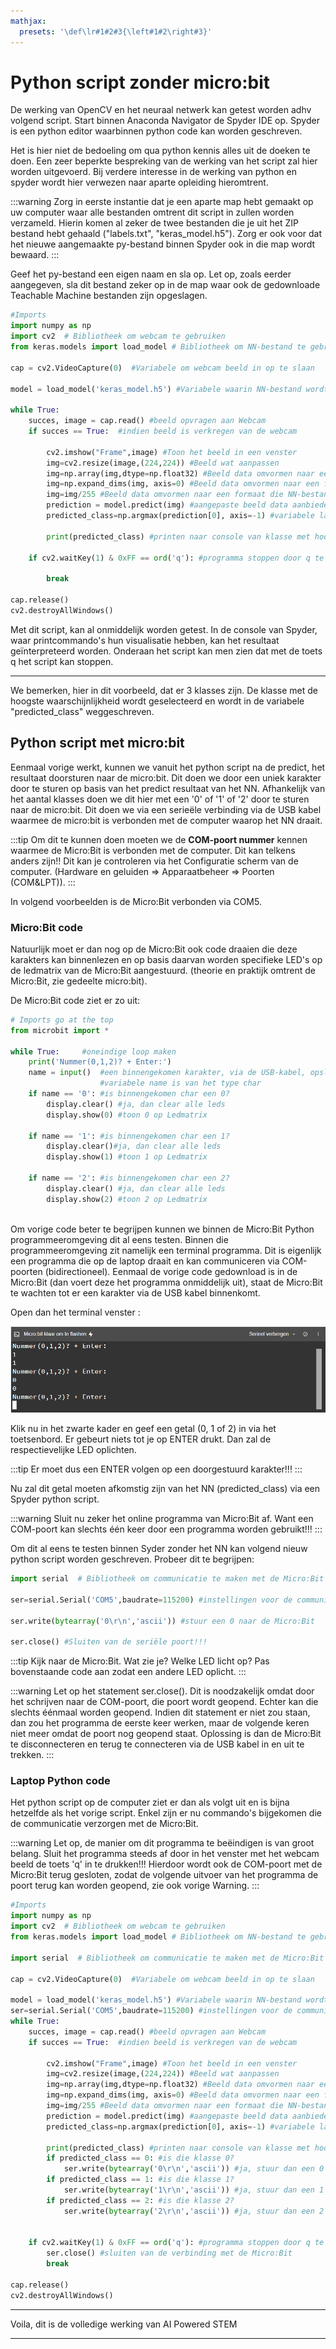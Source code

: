 ```yaml
---
mathjax:
  presets: '\def\lr#1#2#3{\left#1#2\right#3}'
---
```



# Python script zonder micro:bit

De werking van OpenCV en het neuraal netwerk kan getest worden adhv volgend script. Start binnen Anaconda Navigator de Spyder IDE op. Spyder is een python editor waarbinnen python code kan worden geschreven.

Het is hier niet de bedoeling om qua python kennis alles uit de doeken te doen. Een zeer beperkte bespreking van de werking van het script zal hier worden uitgevoerd. Bij verdere interesse in de werking van python en spyder wordt hier verwezen naar aparte opleiding hieromtrent.

:::warning
Zorg in eerste instantie dat je een aparte map hebt gemaakt op uw computer waar alle bestanden omtrent dit script in zullen worden verzameld. Hierin komen al zeker de twee bestanden die je uit het ZIP bestand hebt gehaald ("labels.txt", "keras_model.h5"). Zorg er ook voor dat het nieuwe aangemaakte py-bestand binnen Spyder ook in die map wordt bewaard.
:::

Geef het py-bestand een eigen naam en sla op. Let op, zoals eerder aangegeven, sla dit bestand zeker op in de map waar ook de gedownloade Teachable Machine bestanden zijn opgeslagen. 

```python
#Imports
import numpy as np
import cv2  # Bibliotheek om webcam te gebruiken
from keras.models import load_model # Bibliotheek om NN-bestand te gebruiken

cap = cv2.VideoCapture(0)  #Variabele om webcam beeld in op te slaan

model = load_model('keras_model.h5') #Variabele waarin NN-bestand wordt gelezen

while True:
    succes, image = cap.read() #beeld opvragen aan Webcam
    if succes == True:  #indien beeld is verkregen van de webcam
        
        cv2.imshow("Frame",image) #Toon het beeld in een venster
        img=cv2.resize(image,(224,224)) #Beeld wat aanpassen
        img=np.array(img,dtype=np.float32) #Beeld data omvormen naar een formaat die NN-bestand kan lezen
        img=np.expand_dims(img, axis=0) #Beeld data omvormen naar een formaat die NN-bestand kan lezen
        img=img/255 #Beeld data omvormen naar een formaat die NN-bestand kan lezen
        prediction = model.predict(img) #aangepaste beeld data aanbieden aan NN en opvangen output NN in variabele
        predicted_class=np.argmax(prediction[0], axis=-1) #variabele laden met klasse (hoogste kans) uit vorige variabele 
        
        print(predicted_class) #printen naar console van klasse met hoogste kans
   
    if cv2.waitKey(1) & 0xFF == ord('q'): #programma stoppen door q te drukken na selectie webcam venster
        
        break
    
cap.release()
cv2.destroyAllWindows()
```

Met dit script, kan al onmiddelijk worden getest. In de console van Spyder, waar printcommando's hun visualisatie hebben, kan het resultaat geïnterpreteerd worden. Onderaan het script kan men zien dat met de toets q het script kan stoppen.

***
We bemerken, hier in dit voorbeeld, dat er 3 klasses zijn. De klasse met de hoogste waarschijnlijkheid wordt geselecteerd en wordt in de variabele "predicted_class" weggeschreven.


## Python script met micro:bit

Eenmaal vorige werkt, kunnen we vanuit het python script na de predict, het resultaat doorsturen naar de micro:bit. Dit doen we door een uniek karakter door te sturen op basis van het predict resultaat van het NN. Afhankelijk van het aantal klasses doen we dit hier met een '0' of '1' of '2' door te sturen naar de micro:bit. Dit doen we via een serieële verbinding via de USB kabel waarmee de micro:bit is verbonden met de computer waarop het NN draait. 

:::tip
Om dit te kunnen doen moeten we de **COM-poort nummer** kennen waarmee de Micro:Bit is verbonden met de computer. Dit kan telkens anders zijn!!
Dit kan je controleren via het Configuratie scherm van de computer. (Hardware en geluiden => Apparaatbeheer => Poorten (COM&LPT)).
:::

In volgend voorbeelden is de Micro:Bit verbonden via COM5.

### Micro:Bit code

Natuurlijk moet er dan nog op de Micro:Bit ook code draaien die deze karakters kan binnenlezen en op basis daarvan worden specifieke LED's op de ledmatrix van de Micro:Bit aangestuurd. (theorie en praktijk omtrent de Micro:Bit, zie gedeelte micro:bit).

De Micro:Bit code ziet er zo uit:

```python
# Imports go at the top
from microbit import *

while True:     #oneindige loop maken
    print('Nummer(0,1,2)? + Enter:')
    name = input()  #een binnengekomen karakter, via de USB-kabel, opslaan in variabele name
                    #variabele name is van het type char
    if name == '0': #is binnengekomen char een 0?
        display.clear() #ja, dan clear alle leds
        display.show(0) #toon 0 op Ledmatrix
        
    if name == '1': #is binnengekomen char een 1?
        display.clear()#ja, dan clear alle leds
        display.show(1) #toon 1 op Ledmatrix
        
    if name == '2': #is binnengekomen char een 2?
        display.clear() #ja, dan clear alle leds
        display.show(2) #toon 2 op Ledmatrix
        
```

Om vorige code beter te begrijpen kunnen we binnen de Micro:Bit Python programmeeromgeving dit al eens testen. Binnen die programmeeromgeving zit namelijk een terminal programma. Dit is eigenlijk een programma die op de laptop draait en kan communiceren via COM-poorten (bidirectioneel). Eenmaal de vorige code gedownload is in de Micro:Bit (dan voert deze het programma onmiddelijk uit), staat de Micro:Bit te wachten tot er een karakter via de USB kabel binnenkomt. 

Open dan het terminal venster :

![example image](./images/mb_term.png "Terminal venster van Micro:Bit")

Klik nu in het zwarte kader en geef een getal (0, 1 of 2) in via het toetsenbord. Er gebeurt niets tot je op ENTER drukt. Dan zal de respectievelijke LED oplichten. 

:::tip
Er moet dus een ENTER volgen op een doorgestuurd karakter!!!
:::

Nu zal dit getal moeten afkomstig zijn van het NN (predicted_class) via een Spyder python script.

:::warning
Sluit nu zeker het online programma van Micro:Bit af. Want een COM-poort kan slechts één keer door een programma worden gebruikt!!!
:::

Om dit al eens te testen binnen Syder zonder het NN kan volgend nieuw python script worden geschreven. Probeer dit te begrijpen:

```python
import serial  # Bibliotheek om communicatie te maken met de Micro:Bit

ser=serial.Serial('COM5',baudrate=115200) #instellingen voor de communicatie met de Micro:Bit

ser.write(bytearray('0\r\n','ascii')) #stuur een 0 naar de Micro:Bit

ser.close() #Sluiten van de seriële poort!!!

```
:::tip
Kijk naar de Micro:Bit. Wat zie je? Welke LED licht op? Pas bovenstaande code aan zodat een andere LED oplicht.
:::

:::warning
Let op het statement ser.close(). Dit is noodzakelijk omdat door het schrijven naar de COM-poort, die poort wordt geopend. Echter kan die slechts éénmaal worden geopend. Indien dit statement er niet zou staan, dan zou het programma de eerste keer werken, maar de volgende keren niet meer omdat de poort nog geopend staat. Oplossing is dan de Micro:Bit te disconnecteren en terug te connecteren via de USB kabel in en uit te trekken.
:::


### Laptop Python code

Het python script op de computer ziet er dan als volgt uit en is bijna hetzelfde als het vorige script. Enkel zijn er nu commando's bijgekomen die de communicatie verzorgen met de Micro:Bit.

:::warning
Let op, de manier om dit programma te beëindigen is van groot belang. Sluit het programma steeds af door in het venster met het webcam beeld de toets 'q' in te drukken!!! Hierdoor wordt ook de COM-poort met de Micro:Bit terug gesloten, zodat de volgende uitvoer van het programma de poort terug kan worden geopend, zie ook vorige Warning.
:::


```python
#Imports
import numpy as np
import cv2  # Bibliotheek om webcam te gebruiken
from keras.models import load_model # Bibliotheek om NN-bestand te gebruiken

import serial  # Bibliotheek om communicatie te maken met de Micro:Bit

cap = cv2.VideoCapture(0)  #Variabele om webcam beeld in op te slaan

model = load_model('keras_model.h5') #Variabele waarin NN-bestand wordt gelezen
ser=serial.Serial('COM5',baudrate=115200) #instellingen voor de communicatie met de Micro:Bit
while True:
    succes, image = cap.read() #beeld opvragen aan Webcam
    if succes == True:  #indien beeld is verkregen van de webcam
        
        cv2.imshow("Frame",image) #Toon het beeld in een venster
        img=cv2.resize(image,(224,224)) #Beeld wat aanpassen
        img=np.array(img,dtype=np.float32) #Beeld data omvormen naar een formaat die NN-bestand kan lezen
        img=np.expand_dims(img, axis=0) #Beeld data omvormen naar een formaat die NN-bestand kan lezen
        img=img/255 #Beeld data omvormen naar een formaat die NN-bestand kan lezen
        prediction = model.predict(img) #aangepaste beeld data aanbieden aan NN en opvangen output NN in variabele
        predicted_class=np.argmax(prediction[0], axis=-1) #variabele laden met klasse (hoogste kans) uit vorige variabele 
        
        print(predicted_class) #printen naar console van klasse met hoogste kans
        if predicted_class == 0: #is die klasse 0? 
            ser.write(bytearray('0\r\n','ascii')) #ja, stuur dan een 0 naar de Micro:Bit
        if predicted_class == 1: #is die klasse 1? 
            ser.write(bytearray('1\r\n','ascii')) #ja, stuur dan een 1 naar de Micro:Bit
        if predicted_class == 2: #is die klasse 2? 
            ser.write(bytearray('2\r\n','ascii')) #ja, stuur dan een 2 naar de Micro:Bit
            
        
    if cv2.waitKey(1) & 0xFF == ord('q'): #programma stoppen door q te drukken na selectie webcam venster
        ser.close() #sluiten van de verbinding met de Micro:Bit
        break
    
cap.release()
cv2.destroyAllWindows()
```






<hr>

Voila, dit is de volledige werking van AI Powered STEM
	
***
